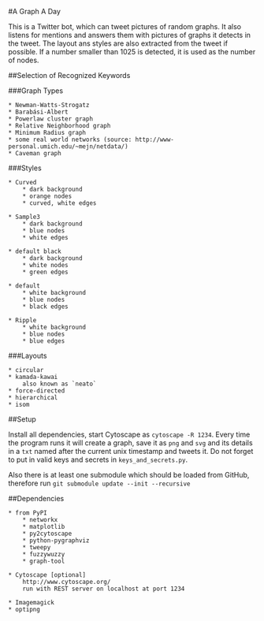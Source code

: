 #A Graph A Day

This is a Twitter bot, which can tweet pictures of random graphs.
It also listens for mentions and answers them with pictures of graphs
it detects in the tweet. The layout ans styles are also extracted from the
tweet if possible. If a number smaller than 1025 is detected, it is used as
the number of nodes.

##Selection of Recognized Keywords

###Graph Types

    * Newman-Watts-Strogatz
    * Barabási-Albert
    * Powerlaw cluster graph
    * Relative Neighborhood graph
    * Minimum Radius graph
    * some real world networks (source: http://www-personal.umich.edu/~mejn/netdata/)
    * Caveman graph

###Styles

    * Curved
        * dark background
        * orange nodes
        * curved, white edges

    * Sample3
        * dark background
        * blue nodes
        * white edges

    * default black
        * dark background
        * white nodes
        * green edges

    * default
        * white background
        * blue nodes
        * black edges

    * Ripple
        * white background
        * blue nodes
        * blue edges

###Layouts

    * circular
    * kamada-kawai
        also known as `neato`
    * force-directed
    * hierarchical
    * isom


##Setup

Install all dependencies, start Cytoscape as `cytoscape -R 1234`.
Every time the program runs it will create a graph, save it as `png` and `svg`
and its details in a `txt` named after the current unix timestamp and tweets
it. Do not forget to put in valid keys and secrets in `keys_and_secrets.py`.

Also there is at least one submodule which should be loaded from GitHub,
therefore run `git submodule update --init --recursive`

##Dependencies

    * from PyPI
        * networkx
        * matplotlib
        * py2cytoscape
        * python-pygraphviz
        * tweepy
        * fuzzywuzzy
        * graph-tool

    * Cytoscape [optional]
        http://www.cytoscape.org/
        run with REST server on localhost at port 1234

    * Imagemagick
    * optipng
